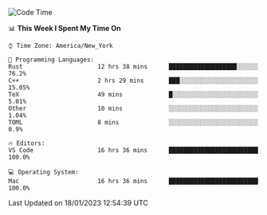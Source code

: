 <!--START_SECTION:waka-->
![Code Time](http://img.shields.io/badge/Code%20Time-53%20hrs%2052%20mins-blue)

📊 **This Week I Spent My Time On** 

```text
⌚︎ Time Zone: America/New_York

💬 Programming Languages: 
Rust                     12 hrs 38 mins      ███████████████████░░░░░░   76.2% 
C++                      2 hrs 29 mins       ███░░░░░░░░░░░░░░░░░░░░░░   15.05% 
TeX                      49 mins             █░░░░░░░░░░░░░░░░░░░░░░░░   5.01% 
Other                    10 mins             ░░░░░░░░░░░░░░░░░░░░░░░░░   1.04% 
TOML                     8 mins              ░░░░░░░░░░░░░░░░░░░░░░░░░   0.9%

🔥 Editors: 
VS Code                  16 hrs 36 mins      █████████████████████████   100.0%

💻 Operating System: 
Mac                      16 hrs 36 mins      █████████████████████████   100.0%

```


 Last Updated on 18/01/2023 12:54:39 UTC
<!--END_SECTION:waka-->
